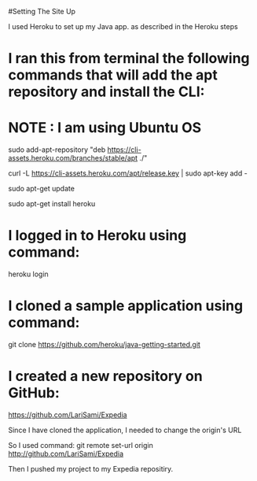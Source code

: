 #Setting The Site Up


I used Heroku to set up my Java app.
as described in the Heroku steps
# I ran this from terminal the following commands that will add the apt repository and install the CLI:
# NOTE : I am using Ubuntu OS
sudo add-apt-repository "deb https://cli-assets.heroku.com/branches/stable/apt ./"

curl -L https://cli-assets.heroku.com/apt/release.key | sudo apt-key add -

sudo apt-get update

sudo apt-get install heroku

# I logged in to Heroku using command:
heroku login

# I cloned a sample application using command:
git clone https://github.com/heroku/java-getting-started.git


# I created a new repository on GitHub:
https://github.com/LariSami/Expedia

Since I have cloned the application, I needed to change the origin's URL

So I used command:
git remote set-url origin http://github.com/LariSami/Expedia

Then I pushed my project to my Expedia repositiry.